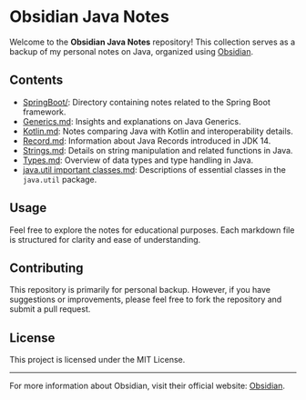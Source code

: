 # Obsidian Java Notes

Welcome to the **Obsidian Java Notes** repository! This collection serves as a backup of my personal notes on Java, organized using [Obsidian](https://obsidian.md/).

## Contents

- [SpringBoot/](SpringBoot/): Directory containing notes related to the Spring Boot framework.
- [Generics.md](Generics.md): Insights and explanations on Java Generics.
- [Kotlin.md](Kotlin.md): Notes comparing Java with Kotlin and interoperability details.
- [Record.md](Record.md): Information about Java Records introduced in JDK 14.
- [Strings.md](Strings.md): Details on string manipulation and related functions in Java.
- [Types.md](Types.md): Overview of data types and type handling in Java.
- [java.util important classes.md](java.util%20important%20classes.md): Descriptions of essential classes in the `java.util` package.

## Usage

Feel free to explore the notes for educational purposes. Each markdown file is structured for clarity and ease of understanding.

## Contributing

This repository is primarily for personal backup. However, if you have suggestions or improvements, please feel free to fork the repository and submit a pull request.

## License

This project is licensed under the MIT License.

---

For more information about Obsidian, visit their official website: [Obsidian](https://obsidian.md/).
